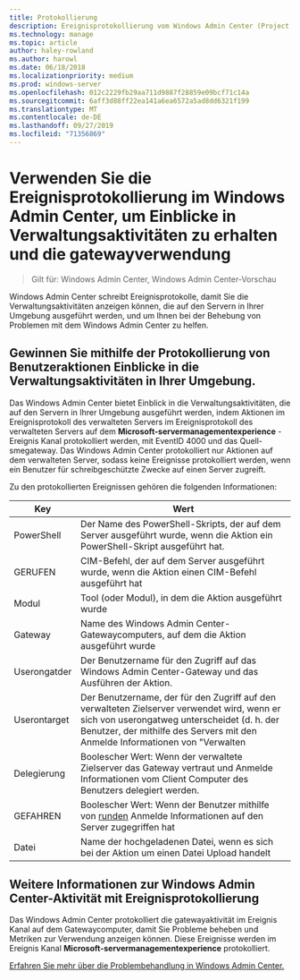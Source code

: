 ```yaml
---
title: Protokollierung
description: Ereignisprotokollierung vom Windows Admin Center (Project Honolulu)
ms.technology: manage
ms.topic: article
author: haley-rowland
ms.author: harowl
ms.date: 06/18/2018
ms.localizationpriority: medium
ms.prod: windows-server
ms.openlocfilehash: 012c2229fb29aa711d9887f28859e09bcf71c14a
ms.sourcegitcommit: 6aff3d88ff22ea141a6ea6572a5ad8dd6321f199
ms.translationtype: MT
ms.contentlocale: de-DE
ms.lasthandoff: 09/27/2019
ms.locfileid: "71356869"
---
```

# <a name="use-event-logging-in-windows-admin-center-to-gain-insight-into-management-activities-and-track-gateway-usage"></a>Verwenden Sie die Ereignisprotokollierung im Windows Admin Center, um Einblicke in Verwaltungsaktivitäten zu erhalten und die gatewayverwendung

>Gilt für: Windows Admin Center, Windows Admin Center-Vorschau

Windows Admin Center schreibt Ereignisprotokolle, damit Sie die Verwaltungsaktivitäten anzeigen können, die auf den Servern in Ihrer Umgebung ausgeführt werden, und um Ihnen bei der Behebung von Problemen mit dem Windows Admin Center zu helfen.

## <a name="gain-insight-into-management-activities-in-your-environment-through-user-action-logging"></a>Gewinnen Sie mithilfe der Protokollierung von Benutzeraktionen Einblicke in die Verwaltungsaktivitäten in Ihrer Umgebung.

Das Windows Admin Center bietet Einblick in die Verwaltungsaktivitäten, die auf den Servern in Ihrer Umgebung ausgeführt werden, indem Aktionen im Ereignisprotokoll des verwalteten Servers im Ereignisprotokoll des verwalteten Servers auf dem **Microsoft-servermanagementexperience** -Ereignis Kanal protokolliert werden, mit EventID 4000 und das Quell-smegateway. Das Windows Admin Center protokolliert nur Aktionen auf dem verwalteten Server, sodass keine Ereignisse protokolliert werden, wenn ein Benutzer für schreibgeschützte Zwecke auf einen Server zugreift.

Zu den protokollierten Ereignissen gehören die folgenden Informationen:

| Key           | Wert                                                                                              |
|---------------|----------------------------------------------------------------------------------------------------|
| PowerShell    | Der Name des PowerShell-Skripts, der auf dem Server ausgeführt wurde, wenn die Aktion ein PowerShell-Skript ausgeführt hat. |
| GERUFEN           | CIM-Befehl, der auf dem Server ausgeführt wurde, wenn die Aktion einen CIM-Befehl ausgeführt hat                        |
| Modul        | Tool (oder Modul), in dem die Aktion ausgeführt wurde                                                     |
| Gateway       | Name des Windows Admin Center-Gatewaycomputers, auf dem die Aktion ausgeführt wurde                     |
| Userongatder | Der Benutzername für den Zugriff auf das Windows Admin Center-Gateway und das Ausführen der Aktion.                    |
| Userontarget  | Der Benutzername, der für den Zugriff auf den verwalteten Zielserver verwendet wird, wenn er sich von userongatweg unterscheidet (d. h. der Benutzer, der mithilfe des Servers mit den Anmelde Informationen von "Verwalten |
| Delegierung    | Boolescher Wert: Wenn der verwaltete Zielserver das Gateway vertraut und Anmelde Informationen vom Client Computer des Benutzers delegiert werden.             |
| GEFAHREN          | Boolescher Wert: Wenn der Benutzer mithilfe von [runden](https://technet.microsoft.com/mt227395.aspx) Anmelde Informationen auf den Server zugegriffen hat                          |
| Datei          | Name der hochgeladenen Datei, wenn es sich bei der Aktion um einen Datei Upload handelt                                |

## <a name="learn-about-windows-admin-center-activity-with-event-logging"></a>Weitere Informationen zur Windows Admin Center-Aktivität mit Ereignisprotokollierung

Das Windows Admin Center protokolliert die gatewayaktivität im Ereignis Kanal auf dem Gatewaycomputer, damit Sie Probleme beheben und Metriken zur Verwendung anzeigen können. Diese Ereignisse werden im Ereignis Kanal **Microsoft-servermanagementexperience** protokolliert.

[Erfahren Sie mehr über die Problembehandlung in Windows Admin Center.](troubleshooting.md)
